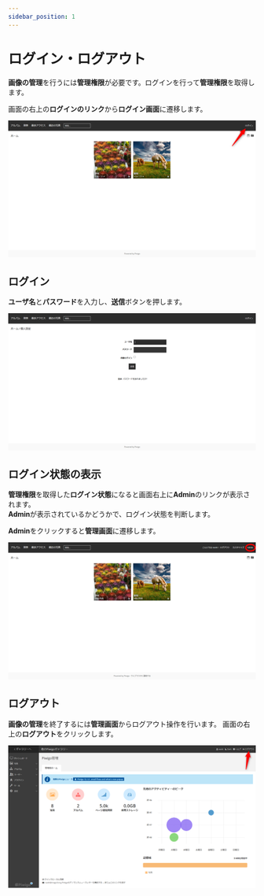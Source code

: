 ```yaml
---
sidebar_position: 1
---
```


# ログイン・ログアウト

**画像の管理**を行うには**管理権限**が必要です。ログインを行って**管理権限**を取得します。

画面の右上の**ログインのリンク**から**ログイン画面**に遷移します。

![トップページ](/img/top_page.png)

## ログイン

**ユーザ名**と**パスワード**を入力し、**送信**ボタンを押します。

![ログイン](/img/login.png)

## ログイン状態の表示

**管理権限**を取得した**ログイン状態**になると画面右上に**Admin**のリンクが表示されます。  
**Admin**が表示されているかどうかで、ログイン状態を判断します。

**Admin**をクリックすると**管理画面**に遷移します。

![ログアウト](/img/logined.png)

## ログアウト

**画像の管理**を終了するには**管理画面**からログアウト操作を行います。
画面の右上の**ログアウト**をクリックします。

![ログアウト](/img/logout.png)
